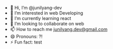 - 👋 Hi, I’m @junilyang-dev
- 👀 I’m interested in web Developing
- 🌱 I’m currently learning react
- 💞️ I’m looking to collaborate on web
- 📫 How to reach me junilyang.dev@gmail.com
- 😄 Pronouns: ?!
- ⚡ Fun fact: test

<!---
junilyang-dev/junilyang-dev is a ✨ special ✨ repository because its `README.md` (this file) appears on your GitHub profile.
You can click the Preview link to take a look at your changes.
--->
